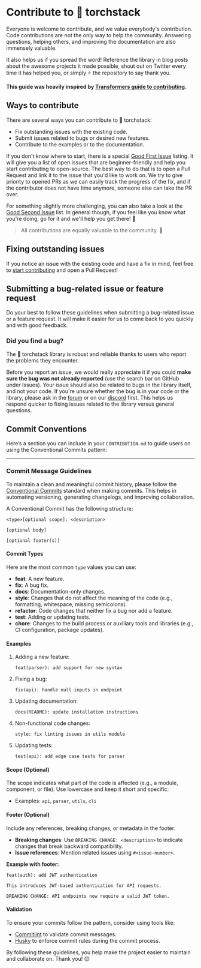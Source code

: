 # Contribute to 🫧 torchstack

Everyone is welcome to contribute, and we value everybody's contribution. Code
contributions are not the only way to help the community. Answering questions, helping others, and improving the documentation are also immensely valuable.

It also helps us if you spread the word! Reference the library in blog posts
about the awesome projects it made possible, shout out on Twitter every time it has
helped you, or simply ⭐️ the repository to say thank you.

**This guide was heavily inspired by [Transformers guide to contributing](https://github.com/huggingface/transformers/blob/main/CONTRIBUTING.md).**

## Ways to contribute

There are several ways you can contribute to 🫧 torchstack:

* Fix outstanding issues with the existing code.
* Submit issues related to bugs or desired new features.
* Contribute to the examples or to the documentation.

If you don't know where to start, there is a special [Good First
Issue](https://github.com/huggingface/transformers/contribute) listing. It will give you a list of
open issues that are beginner-friendly and help you start contributing to open-source. The best way to do that is to open a Pull Request and link it to the issue that you'd like to work on. We try to give priority to opened PRs as we can easily track the progress of the fix, and if the contributor does not have time anymore, someone else can take the PR over.

For something slightly more challenging, you can also take a look at the [Good Second Issue](https://github.com/huggingface/transformers/labels/Good%20Second%20Issue) list. In general though, if you feel like you know what you're doing, go for it and we'll help you get there! 🚀

> All contributions are equally valuable to the community. 🥰

## Fixing outstanding issues

If you notice an issue with the existing code and have a fix in mind, feel free to [start contributing](#create-a-pull-request) and open a Pull Request!

## Submitting a bug-related issue or feature request

Do your best to follow these guidelines when submitting a bug-related issue or a feature
request. It will make it easier for us to come back to you quickly and with good
feedback.

### Did you find a bug?

The 🫧 torchstack library is robust and reliable thanks to users who report the problems they encounter.

Before you report an issue, we would really appreciate it if you could **make sure the bug was not
already reported** (use the search bar on GitHub under Issues). Your issue should also be related to bugs in the library itself, and not your code. If you're unsure whether the bug is in your code or the library, please ask in the [forum](https://discuss.huggingface.co/) or on our [discord](https://discord.com/invite/hugging-face-879548962464493619) first. This helps us respond quicker to fixing issues related to the library versus general questions.

## Commit Conventions

Here’s a section you can include in your `CONTRIBUTION.md` to guide users on using the Conventional Commits pattern:

---

### Commit Message Guidelines

To maintain a clean and meaningful commit history, please follow the [Conventional Commits](https://www.conventionalcommits.org/en/v1.0.0/) standard when making commits. This helps in automating versioning, generating changelogs, and improving collaboration.

A Conventional Commit has the following structure:

```plaintext
<type>[optional scope]: <description>

[optional body]

[optional footer(s)]
```

#### Commit Types
Here are the most common `type` values you can use:
- **feat**: A new feature.
- **fix**: A bug fix.
- **docs**: Documentation-only changes.
- **style**: Changes that do not affect the meaning of the code (e.g., formatting, whitespace, missing semicolons).
- **refactor**: Code changes that neither fix a bug nor add a feature.
- **test**: Adding or updating tests.
- **chore**: Changes to the build process or auxiliary tools and libraries (e.g., CI configuration, package updates).

#### Examples
1. Adding a new feature:
   ```plaintext
   feat(parser): add support for new syntax
   ```

2. Fixing a bug:
   ```plaintext
   fix(api): handle null inputs in endpoint
   ```

3. Updating documentation:
   ```plaintext
   docs(README): update installation instructions
   ```

4. Non-functional code changes:
   ```plaintext
   style: fix linting issues in utils module
   ```

5. Updating tests:
   ```plaintext
   test(api): add edge case tests for parser
   ```

#### Scope (Optional)
The scope indicates what part of the code is affected (e.g., a module, component, or file). Use lowercase and keep it short and specific:
- Examples: `api`, `parser`, `utils`, `cli`

#### Footer (Optional)
Include any references, breaking changes, or metadata in the footer:
- **Breaking changes**: Use `BREAKING CHANGE: <description>` to indicate changes that break backward compatibility.
- **Issue references**: Mention related issues using `#<issue-number>`.

**Example with footer:**
```plaintext
feat(auth): add JWT authentication

This introduces JWT-based authentication for API requests.

BREAKING CHANGE: API endpoints now require a valid JWT token.
```

#### Validation
To ensure your commits follow the pattern, consider using tools like:
- [Commitlint](https://commitlint.js.org/) to validate commit messages.
- [Husky](https://typicode.github.io/husky/) to enforce commit rules during the commit process.

By following these guidelines, you help make the project easier to maintain and collaborate on. Thank you! 😊